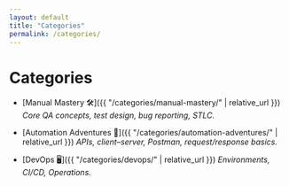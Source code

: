 ```yaml
---
layout: default
title: "Categories"
permalink: /categories/
--- 
```


# Categories

- [Manual Mastery 🛠]({{ "/categories/manual-mastery/" | relative_url }})
  *Core QA concepts, test design, bug reporting, STLC.*

- [Automation Adventures 🔌]({{ "/categories/automation-adventures/" | relative_url }})
  *APIs, client–server, Postman, request/response basics.*

- [DevOps 🖥]({{ "/categories/devops/" | relative_url }})
  *Environments, CI/CD, Operations.*
